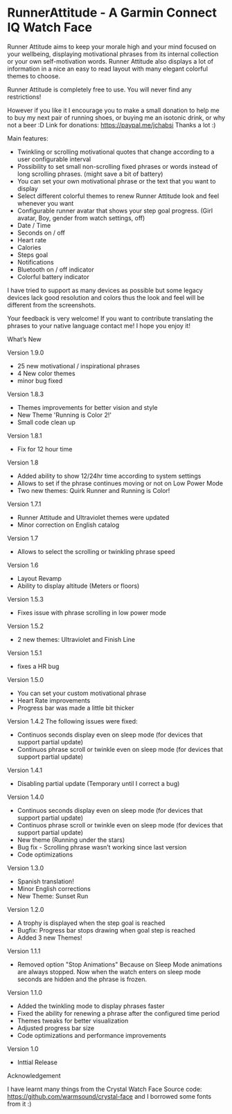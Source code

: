 # RunnerAttitude - A Garmin Connect IQ Watch Face

Runner Attitude aims to keep your morale high and your mind focused on your wellbeing, displaying motivational phrases from its internal collection or your own self-motivation words.
Runner Attitude also displays a lot of information in a nice an easy to read layout with many elegant colorful themes to choose.

Runner Attitude is completely free to use. You will never find any restrictions!

However if you like it I encourage you to make a small donation to help me to buy my next pair of running shoes, or buying me an isotonic drink, or why not a beer :D
Link for donations: https://paypal.me/jchabsi Thanks a lot :)

Main features:

- Twinkling or scrolling motivational quotes that change according to a user configurable interval
- Possibility to set small non-scrolling fixed phrases or words instead of long scrolling phrases. (might save a bit of battery)
- You can set your own motivational phrase or the text that you want to display
- Select different colorful themes to renew Runner Attitude look and feel whenever you want
- Configurable runner avatar that shows your step goal progress. (Girl avatar, Boy, gender from watch settings, off)
- Date / Time
- Seconds on / off
- Heart rate
- Calories
- Steps goal
- Notifications
- Bluetooth on / off indicator
- Colorful battery indicator

I have tried to support as many devices as possible but some legacy devices lack good resolution and colors thus the look and feel will be different from the screenshots.

Your feedback is very welcome!
If you want to contribute translating the phrases to your native language contact me!
I hope you enjoy it!


What’s New

Version 1.9.0
- 25 new motivational / inspirational phrases
- 4 New color themes
- minor bug fixed

Version 1.8.3
- Themes improvements for better vision and style
- New Theme 'Running is Color 2!'
- Small code clean up

Version 1.8.1
- Fix for 12 hour time

Version 1.8
- Added ability to show 12/24hr time according to system settings
- Allows to set if the phrase continues moving or not on Low Power Mode
- Two new themes: Quirk Runner and Running is Color!

Version 1.7.1
- Runner Attitude and Ultraviolet themes were updated
- Minor correction on English catalog

Version 1.7
- Allows to select the scrolling or twinkling phrase speed

Version 1.6
- Layout Revamp
- Ability to display altitude (Meters or floors)

Version 1.5.3
- Fixes issue with phrase scrolling in low power mode

Version 1.5.2
- 2 new themes: Ultraviolet and Finish Line

Version 1.5.1
- fixes a HR bug

Version 1.5.0
- You can set your custom motivational phrase
- Heart Rate improvements
- Progress bar was made a little bit thicker

Version 1.4.2
The following issues were fixed:
- Continuos seconds display even on sleep mode (for devices that support partial update)
- Continuos phrase scroll or twinkle even on sleep mode (for devices that support partial update)

Version 1.4.1
- Disabling partial update (Temporary until I correct a bug)

Version 1.4.0
- Continuos seconds display even on sleep mode (for devices that support partial update)
- Continuos phrase scroll or twinkle even on sleep mode (for devices that support partial update)
- New theme (Running under the stars)
- Bug fix - Scrolling phrase wasn’t working since last version
- Code optimizations

Version 1.3.0
- Spanish translation!
- Minor English corrections
- New Theme: Sunset Run

Version 1.2.0
- A trophy is displayed when the step goal is reached
- Bugfix: Progress bar stops drawing when goal step is reached
- Added 3 new Themes!

Version 1.1.1
- Removed option "Stop Animations" Because on Sleep Mode animations are always stopped. Now when the watch enters on sleep mode seconds are hidden and the phrase is frozen.

Version 1.1.0
- Added the twinkling mode to display phrases faster
- Fixed the ability for renewing a phrase after the configured time period
- Themes tweaks for better visualization
- Adjusted progress bar size
- Code optimizations and performance improvements

Version 1.0
- Inttial Release

Acknowledgement

I have learnt many things from the Crystal Watch Face Source code: https://github.com/warmsound/crystal-face and I borrowed some fonts from it :)
